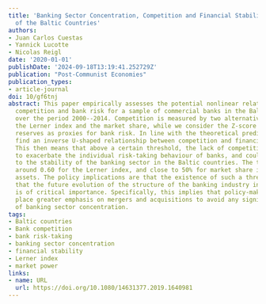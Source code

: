 ```yaml
---
title: 'Banking Sector Concentration, Competition and Financial Stability: The Case
  of the Baltic Countries'
authors:
- Juan Carlos Cuestas
- Yannick Lucotte
- Nicolas Reigl
date: '2020-01-01'
publishDate: '2024-09-18T13:19:41.252729Z'
publication: "Post-Communist Economies"
publication_types:
- article-journal
doi: 10/gf6tnj
abstract: This paper empirically assesses the potential nonlinear relationship between
  competition and bank risk for a sample of commercial banks in the Baltic countries
  over the period 2000--2014. Competition is measured by two alternative indexes,
  the Lerner index and the market share, while we consider the Z-score and loan loss
  reserves as proxies for bank risk. In line with the theoretical predictions, we
  find an inverse U-shaped relationship between competition and financial stability.
  This then means that above a certain threshold, the lack of competition is likely
  to exacerbate the individual risk-taking behaviour of banks, and could be detrimental
  to the stability of the banking sector in the Baltic countries. The threshold is
  around 0.60 for the Lerner index, and close to 50% for market share in terms of
  assets. The policy implications are that the existence of such a threshold suggests
  that the future evolution of the structure of the banking industry in these countries
  is of critical importance. Specifically, this implies that policy-makers should
  place greater emphasis on mergers and acquisitions to avoid any significant increase
  of banking sector concentration.
tags:
- Baltic countries
- Bank competition
- bank risk-taking
- banking sector concentration
- financial stability
- Lerner index
- market power
links:
- name: URL
  url: https://doi.org/10.1080/14631377.2019.1640981
---
```

